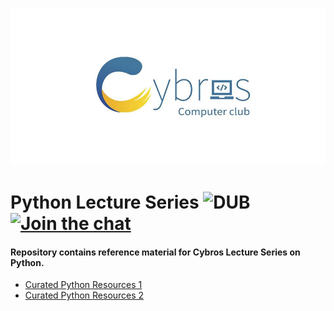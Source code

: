 ![Cybros](https://github.com/phunsukwangdu/image/blob/master/cybros.jpg)

Python Lecture Series    ![DUB](https://img.shields.io/dub/l/vibe-d.svg?style=flat) [![Join the chat](https://img.shields.io/badge/gitter-join%20chat%20%E2%86%92-brightgreen.svg)](https://gitter.im/LNMIIT-Computer-Club/Lobby)
======================



#### Repository contains reference material for Cybros Lecture Series on Python.
  * [Curated Python Resources 1](https://github.com/Cybros/Lecture-Series-Python/tree/master/Python_Resources_1)
  * [Curated Python Resources 2](https://github.com/Cybros/Lecture-Series-Python/tree/master/Python_Resources_2)
